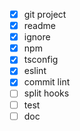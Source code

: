 - [x] git project
- [x] readme
- [x] ignore
- [x] npm
- [x] tsconfig
- [x] eslint
- [x] commit lint
- [ ] split hooks
- [ ] test
- [ ] doc
<!--stackedit_data:
eyJoaXN0b3J5IjpbLTQwMzQ2NTQ1NF19
-->
